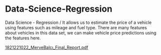 # Data-Science-Regression
Data Science -  Regression / It allows us to estimate the price of a vehicle using features such as mileage and fuel type. There are many features about vehicles in this data set, we can make vehicle price predictions using the features here.

[1821221022_MerveBalcı_Final_Report.pdf](https://github.com/mervebalcii/Data-Science---Regression/files/13670820/1821221022_MerveBalci_Final_Report.pdf)
